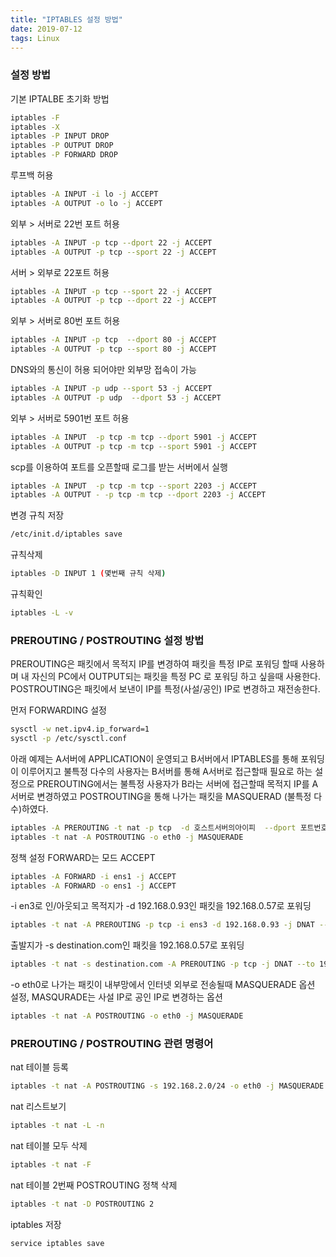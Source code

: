 ```yaml
---
title: "IPTABLES 설정 방법"
date: 2019-07-12
tags: Linux
---
```


### 설정 방법
  

기본 IPTALBE 초기화 방법
```bash
iptables -F
iptables -X
iptables -P INPUT DROP
iptables -P OUTPUT DROP
iptables -P FORWARD DROP
```
  
  

루프백 허용
```bash
iptables -A INPUT -i lo -j ACCEPT
iptables -A OUTPUT -o lo -j ACCEPT
```
  
  

외부 > 서버로 22번 포트 허용
```bash
iptables -A INPUT -p tcp --dport 22 -j ACCEPT
iptables -A OUTPUT -p tcp --sport 22 -j ACCEPT
```
  
  

서버 > 외부로 22포트 허용
```bash
iptables -A INPUT -p tcp --sport 22 -j ACCEPT
iptables -A OUTPUT -p tcp --dport 22 -j ACCEPT
```
  
  

외부 > 서버로 80번 포트 허용
```bash
iptables -A INPUT -p tcp  --dport 80 -j ACCEPT
iptables -A OUTPUT -p tcp --sport 80 -j ACCEPT
```
  
  

DNS와의 통신이 허용 되어야만 외부망 접속이 가능
```bash
iptables -A INPUT -p udp --sport 53 -j ACCEPT
iptables -A OUTPUT -p udp  --dport 53 -j ACCEPT
```
  
  

외부 > 서버로 5901번 포트 허용
```bash
iptables -A INPUT  -p tcp -m tcp --dport 5901 -j ACCEPT
iptables -A OUTPUT -p tcp -m tcp --sport 5901 -j ACCEPT
```
  
  

scp를 이용하여 포트를 오픈할때 로그를 받는 서버에서 실행
```bash
iptables -A INPUT  -p tcp -m tcp --sport 2203 -j ACCEPT
iptables -A OUTPUT - -p tcp -m tcp --dport 2203 -j ACCEPT
```
  
  

변경 규칙 저장
```bash
/etc/init.d/iptables save
```
  
  

규칙삭제
```bash
iptables -D INPUT 1 (몇번째 규칙 삭제)
```
  
  

규칙확인
```bash
iptables -L -v
```
  
  

### PREROUTING / POSTROUTING 설정 방법
  

PREROUTING은 패킷에서 목적지 IP를 변경하여 패킷을 특정 IP로 포워딩 할때 사용하며 내 자신의 PC에서 OUTPUT되는 패킷을 특정 PC 로 포워딩 하고 싶을때 사용한다.  
POSTROUTING은 패킷에서 보낸이 IP를 특정(사설/공인) IP로 변경하고 재전송한다.
  
  

먼저 FORWARDING 설정
```bash
sysctl -w net.ipv4.ip_forward=1
sysctl -p /etc/sysctl.conf
```
  
  

아래 예제는 A서버에 APPLICATION이 운영되고 B서버에서 IPTABLES를 통해 포워딩이 이루어지고 불특정 다수의 사용자는 B서버를 통해 A서버로 접근할때 필요로 하는 설정으로
PREROUTING에서는 불특정 사용자가 B라는 서버에 접근할때 목적지 IP를 A서버로 변경하였고 POSTROUTING을 통해 나가는 패킷을 MASQUERAD (불특정 다수)하였다.
```bash
iptables -A PREROUTING -t nat -p tcp  -d 호스트서버의아이피  --dport 포트번호 -j DNAT --to 포워딩내부아이피:포트번호
iptables -t nat -A POSTROUTING -o eth0 -j MASQUERADE
```
  
  

정책 설정 FORWARD는 모드 ACCEPT
```bash
iptables -A FORWARD -i ens1 -j ACCEPT
iptables -A FORWARD -o ens1 -j ACCEPT
```
  
  

-i en3로 인/아웃되고 목적지가 -d 192.168.0.93인 패킷을 192.168.0.57로 포워딩
```bash
iptables -t nat -A PREROUTING -p tcp -i ens3 -d 192.168.0.93 -j DNAT --to 192.168.0.57
```
  
  
출발지가 -s destination.com인 패킷을 192.168.0.57로 포워딩
```bash
iptables -t nat -s destination.com -A PREROUTING -p tcp -j DNAT --to 192.168.0.57
```
  
  

-o eth0로 나가는 패킷이 내부망에서 인터넷 외부로 전송될때 MASQUERADE 옵션 설정, MASQURADE는 사설 IP로 공인 IP로 변경하는 옵션
```bash
iptables -t nat -A POSTROUTING -o eth0 -j MASQUERADE
```
  
  

### PREROUTING / POSTROUTING 관련 명령어
  

nat 테이블 등록
```bash
iptables -t nat -A POSTROUTING -s 192.168.2.0/24 -o eth0 -j MASQUERADE
```
  
  

nat 리스트보기
```bash
iptables -t nat -L -n
```
  
  

nat 테이블 모두 삭제
```bash
iptables -t nat -F
```
  
  

nat 테이블 2번째 POSTROUTING 정책 삭제
```bash
iptables -t nat -D POSTROUTING 2
```
  
  

iptables 저장
```bash
service iptables save 
```